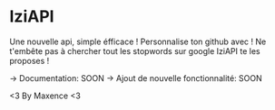 # IziAPI

Une nouvelle api, simple éfficace ! Personnalise ton github avec ! Ne t'embête pas à chercher tout les stopwords sur google
IziAPI te les proposes !

-> Documentation: SOON
-> Ajout de nouvelle fonctionnalité: SOON

<3
By Maxence <3 
